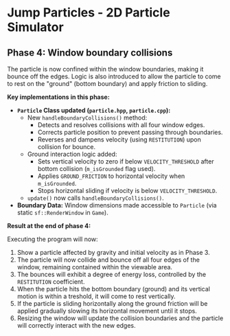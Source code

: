 # Jump Particles - 2D Particle Simulator

## Phase 4: Window boundary collisions

The particle is now confined within the window boundaries, making it bounce off the edges. Logic is also introduced to allow the particle to come to rest on the "ground" (bottom boundary) and apply friction to sliding.

**Key implementations in this phase:**

*   **`Particle` Class updated (`particle.hpp`, `particle.cpp`):**
    *   New `handleBoundaryCollisions()` method:
        *   Detects and resolves collisions with all four window edges.
        *   Corrects particle position to prevent passing through boundaries.
        *   Reverses and dampens velocity (using `RESTITUTION`) upon collision for bounce.
    *   Ground interaction logic added:
        *   Sets vertical velocity to zero if below `VELOCITY_THRESHOLD` after bottom collision (`m_isGrounded` flag used).
        *   Applies `GROUND_FRICTION` to horizontal velocity when `m_isGrounded`.
        *   Stops horizontal sliding if velocity is below `VELOCITY_THRESHOLD`.
    *   `update()` now calls `handleBoundaryCollisions()`.
*   **Boundary Data:** Window dimensions made accessible to `Particle` (via static `sf::RenderWindow` in `Game`).

**Result at the end of phase 4:**

Executing the program will now:
1.  Show a particle affected by gravity and initial velocity as in Phase 3.
2.  The particle will now collide and bounce off all four edges of the window, remaining contained within the viewable area.
3.  The bounces will exhibit a degree of energy loss, controlled by the `RESTITUTION` coefficient.
4.  When the particle hits the bottom boundary (ground) and its vertical motion is within a treshold, it will come to rest vertically.
5.  If the particle is sliding horizontally along the ground friction will be applied gradually slowing its horizontal movement until it stops.
6.  Resizing the window will update the collision boundaries and the particle will correctly interact with the new edges.
